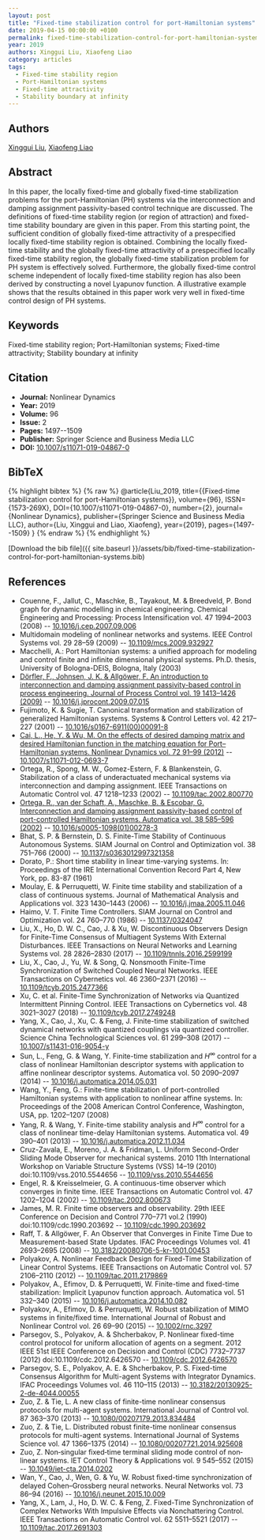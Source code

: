 ```yaml
---
layout: post
title: "Fixed-time stabilization control for port-Hamiltonian systems"
date: 2019-04-15 00:00:00 +0100
permalink: fixed-time-stabilization-control-for-port-hamiltonian-systems
year: 2019
authors: Xinggui Liu, Xiaofeng Liao
category: articles
tags:
  - Fixed-time stability region
  - Port-Hamiltonian systems
  - Fixed-time attractivity
  - Stability boundary at infinity
---
```

 
## Authors
[Xinggui Liu](authors/xinggui-liu), [Xiaofeng Liao](authors/xiaofeng-liao)
 
## Abstract
In this paper, the locally fixed-time and globally fixed-time stabilization problems for the port-Hamiltonian (PH) systems via the interconnection and damping assignment passivity-based control technique are discussed. The definitions of fixed-time stability region (or region of attraction) and fixed-time stability boundary are given in this paper. From this starting point, the sufficient condition of globally fixed-time attractivity of a prespecified locally fixed-time stability region is obtained. Combining the locally fixed-time stability and the globally fixed-time attractivity of a prespecified locally fixed-time stability region, the globally fixed-time stabilization problem for PH system is effectively solved. Furthermore, the globally fixed-time control scheme independent of locally fixed-time stability region has also been derived by constructing a novel Lyapunov function. A illustrative example shows that the results obtained in this paper work very well in fixed-time control design of PH systems.
 
## Keywords
Fixed-time stability region; Port-Hamiltonian systems; Fixed-time attractivity; Stability boundary at infinity
 
## Citation
- **Journal:** Nonlinear Dynamics
- **Year:** 2019
- **Volume:** 96
- **Issue:** 2
- **Pages:** 1497--1509
- **Publisher:** Springer Science and Business Media LLC
- **DOI:** [10.1007/s11071-019-04867-0](https://doi.org/10.1007/s11071-019-04867-0)
 
## BibTeX
{% highlight bibtex %}
{% raw %}
@article{Liu_2019,
  title={{Fixed-time stabilization control for port-Hamiltonian systems}},
  volume={96},
  ISSN={1573-269X},
  DOI={10.1007/s11071-019-04867-0},
  number={2},
  journal={Nonlinear Dynamics},
  publisher={Springer Science and Business Media LLC},
  author={Liu, Xinggui and Liao, Xiaofeng},
  year={2019},
  pages={1497--1509}
}
{% endraw %}
{% endhighlight %}
 
[Download the bib file]({{ site.baseurl }}/assets/bib/fixed-time-stabilization-control-for-port-hamiltonian-systems.bib)
 
## References
- Couenne, F., Jallut, C., Maschke, B., Tayakout, M. & Breedveld, P. Bond graph for dynamic modelling in chemical engineering. Chemical Engineering and Processing: Process Intensification vol. 47 1994–2003 (2008) -- [10.1016/j.cep.2007.09.006](https://doi.org/10.1016/j.cep.2007.09.006)
- Multidomain modeling of nonlinear networks and systems. IEEE Control Systems vol. 29 28–59 (2009) -- [10.1109/mcs.2009.932927](https://doi.org/10.1109/mcs.2009.932927)
- Macchelli, A.: Port Hamiltonian systems: a unified approach for modeling and control finite and infinite dimensional physical systems. Ph.D. thesis, University of Bologna-DEIS, Bologna, Italy (2003)
- [Dörfler, F., Johnsen, J. K. & Allgöwer, F. An introduction to interconnection and damping assignment passivity-based control in process engineering. Journal of Process Control vol. 19 1413–1426 (2009)](an-introduction-to-interconnection-and-damping-assignment-passivity-based-control-in-process-engineering) -- [10.1016/j.jprocont.2009.07.015](https://doi.org/10.1016/j.jprocont.2009.07.015)
- Fujimoto, K. & Sugie, T. Canonical transformation and stabilization of generalized Hamiltonian systems. Systems &amp; Control Letters vol. 42 217–227 (2001) -- [10.1016/s0167-6911(00)00091-8](https://doi.org/10.1016/s0167-6911(00)00091-8)
- [Cai, L., He, Y. & Wu, M. On the effects of desired damping matrix and desired Hamiltonian function in the matching equation for Port–Hamiltonian systems. Nonlinear Dynamics vol. 72 91–99 (2012)](on-the-effects-of-desired-damping-matrix-and-desired-hamiltonian-function-in-the-matching-equation-for-port-hamiltonian-systems) -- [10.1007/s11071-012-0693-7](https://doi.org/10.1007/s11071-012-0693-7)
- Ortega, R., Spong, M. W., Gomez-Estern, F. & Blankenstein, G. Stabilization of a class of underactuated mechanical systems via interconnection and damping assignment. IEEE Transactions on Automatic Control vol. 47 1218–1233 (2002) -- [10.1109/tac.2002.800770](https://doi.org/10.1109/tac.2002.800770)
- [Ortega, R., van der Schaft, A., Maschke, B. & Escobar, G. Interconnection and damping assignment passivity-based control of port-controlled Hamiltonian systems. Automatica vol. 38 585–596 (2002)](interconnection-and-damping-assignment-passivity-based-control-of-port-controlled-hamiltonian-systems) -- [10.1016/s0005-1098(01)00278-3](https://doi.org/10.1016/s0005-1098(01)00278-3)
- Bhat, S. P. & Bernstein, D. S. Finite-Time Stability of Continuous Autonomous Systems. SIAM Journal on Control and Optimization vol. 38 751–766 (2000) -- [10.1137/s0363012997321358](https://doi.org/10.1137/s0363012997321358)
- Dorato, P.: Short time stability in linear time-varying systems. In: Proceedings of the IRE International Convention Record Part 4, New York, pp. 83-87 (1961)
- Moulay, E. & Perruquetti, W. Finite time stability and stabilization of a class of continuous systems. Journal of Mathematical Analysis and Applications vol. 323 1430–1443 (2006) -- [10.1016/j.jmaa.2005.11.046](https://doi.org/10.1016/j.jmaa.2005.11.046)
- Haimo, V. T. Finite Time Controllers. SIAM Journal on Control and Optimization vol. 24 760–770 (1986) -- [10.1137/0324047](https://doi.org/10.1137/0324047)
- Liu, X., Ho, D. W. C., Cao, J. & Xu, W. Discontinuous Observers Design for Finite-Time Consensus of Multiagent Systems With External Disturbances. IEEE Transactions on Neural Networks and Learning Systems vol. 28 2826–2830 (2017) -- [10.1109/tnnls.2016.2599199](https://doi.org/10.1109/tnnls.2016.2599199)
- Liu, X., Cao, J., Yu, W. & Song, Q. Nonsmooth Finite-Time Synchronization of Switched Coupled Neural Networks. IEEE Transactions on Cybernetics vol. 46 2360–2371 (2016) -- [10.1109/tcyb.2015.2477366](https://doi.org/10.1109/tcyb.2015.2477366)
- Xu, C. et al. Finite-Time Synchronization of Networks via Quantized Intermittent Pinning Control. IEEE Transactions on Cybernetics vol. 48 3021–3027 (2018) -- [10.1109/tcyb.2017.2749248](https://doi.org/10.1109/tcyb.2017.2749248)
- Yang, X., Cao, J., Xu, C. & Feng, J. Finite-time stabilization of switched dynamical networks with quantized couplings via quantized controller. Science China Technological Sciences vol. 61 299–308 (2017) -- [10.1007/s11431-016-9054-y](https://doi.org/10.1007/s11431-016-9054-y)
- Sun, L., Feng, G. & Wang, Y. Finite-time stabilization and $H^\infty$ control for a class of nonlinear Hamiltonian descriptor systems with application to affine nonlinear descriptor systems. Automatica vol. 50 2090–2097 (2014) -- [10.1016/j.automatica.2014.05.031](https://doi.org/10.1016/j.automatica.2014.05.031)
- Wang, Y., Feng, G.: Finite-time stabilization of port-controlled Hamiltonian systems with application to nonlinear affine systems. In: Proceedings of the 2008 American Control Conference, Washington, USA, pp. 1202–1207 (2008)
- Yang, R. & Wang, Y. Finite-time stability analysis and $H^\infty$ control for a class of nonlinear time-delay Hamiltonian systems. Automatica vol. 49 390–401 (2013) -- [10.1016/j.automatica.2012.11.034](https://doi.org/10.1016/j.automatica.2012.11.034)
- Cruz-Zavala, E., Moreno, J. A. & Fridman, L. Uniform Second-Order Sliding Mode Observer for mechanical systems. 2010 11th International Workshop on Variable Structure Systems (VSS) 14–19 (2010) doi:10.1109/vss.2010.5544656 -- [10.1109/vss.2010.5544656](https://doi.org/10.1109/vss.2010.5544656)
- Engel, R. & Kreisselmeier, G. A continuous-time observer which converges in finite time. IEEE Transactions on Automatic Control vol. 47 1202–1204 (2002) -- [10.1109/tac.2002.800673](https://doi.org/10.1109/tac.2002.800673)
- James, M. R. Finite time observers and observability. 29th IEEE Conference on Decision and Control 770–771 vol.2 (1990) doi:10.1109/cdc.1990.203692 -- [10.1109/cdc.1990.203692](https://doi.org/10.1109/cdc.1990.203692)
- Raff, T. & Allgöwer, F. An Observer that Converges in Finite Time Due to Measurement-based State Updates. IFAC Proceedings Volumes vol. 41 2693–2695 (2008) -- [10.3182/20080706-5-kr-1001.00453](https://doi.org/10.3182/20080706-5-kr-1001.00453)
- Polyakov, A. Nonlinear Feedback Design for Fixed-Time Stabilization of Linear Control Systems. IEEE Transactions on Automatic Control vol. 57 2106–2110 (2012) -- [10.1109/tac.2011.2179869](https://doi.org/10.1109/tac.2011.2179869)
- Polyakov, A., Efimov, D. & Perruquetti, W. Finite-time and fixed-time stabilization: Implicit Lyapunov function approach. Automatica vol. 51 332–340 (2015) -- [10.1016/j.automatica.2014.10.082](https://doi.org/10.1016/j.automatica.2014.10.082)
- Polyakov, A., Efimov, D. & Perruquetti, W. Robust stabilization of MIMO systems in finite/fixed time. International Journal of Robust and Nonlinear Control vol. 26 69–90 (2015) -- [10.1002/rnc.3297](https://doi.org/10.1002/rnc.3297)
- Parsegov, S., Polyakov, A. & Shcherbakov, P. Nonlinear fixed-time control protocol for uniform allocation of agents on a segment. 2012 IEEE 51st IEEE Conference on Decision and Control (CDC) 7732–7737 (2012) doi:10.1109/cdc.2012.6426570 -- [10.1109/cdc.2012.6426570](https://doi.org/10.1109/cdc.2012.6426570)
- Parsegov, S. E., Polyakov, A. E. & Shcherbakov, P. S. Fixed-time Consensus Algorithm for Multi-agent Systems with Integrator Dynamics. IFAC Proceedings Volumes vol. 46 110–115 (2013) -- [10.3182/20130925-2-de-4044.00055](https://doi.org/10.3182/20130925-2-de-4044.00055)
- Zuo, Z. & Tie, L. A new class of finite-time nonlinear consensus protocols for multi-agent systems. International Journal of Control vol. 87 363–370 (2013) -- [10.1080/00207179.2013.834484](https://doi.org/10.1080/00207179.2013.834484)
- Zuo, Z. & Tie, L. Distributed robust finite-time nonlinear consensus protocols for multi-agent systems. International Journal of Systems Science vol. 47 1366–1375 (2014) -- [10.1080/00207721.2014.925608](https://doi.org/10.1080/00207721.2014.925608)
- Zuo, Z. Non‐singular fixed‐time terminal sliding mode control of non‐linear systems. IET Control Theory &amp; Applications vol. 9 545–552 (2015) -- [10.1049/iet-cta.2014.0202](https://doi.org/10.1049/iet-cta.2014.0202)
- Wan, Y., Cao, J., Wen, G. & Yu, W. Robust fixed-time synchronization of delayed Cohen–Grossberg neural networks. Neural Networks vol. 73 86–94 (2016) -- [10.1016/j.neunet.2015.10.009](https://doi.org/10.1016/j.neunet.2015.10.009)
- Yang, X., Lam, J., Ho, D. W. C. & Feng, Z. Fixed-Time Synchronization of Complex Networks With Impulsive Effects via Nonchattering Control. IEEE Transactions on Automatic Control vol. 62 5511–5521 (2017) -- [10.1109/tac.2017.2691303](https://doi.org/10.1109/tac.2017.2691303)

